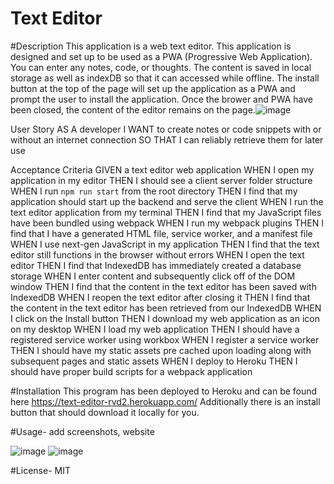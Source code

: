 # Text Editor

#Description
This application is a web text editor. This application is designed and set up to be used as a PWA (Progressive Web Application). You can enter any notes, code, or thoughts. The content is saved in local storage as well as indexDB so that it can accessed while offline. The install button at the top of the page will set up the application as a PWA and prompt the user to install the application. Once the brower and PWA have been closed, the content of the editor remains on the page.![image](https://user-images.githubusercontent.com/110504360/219984598-50f25469-fd2f-4dae-b7df-c7a78b973be3.png)

User Story
AS A developer
I WANT to create notes or code snippets with or without an internet connection
SO THAT I can reliably retrieve them for later use

Acceptance Criteria
GIVEN a text editor web application
WHEN I open my application in my editor
THEN I should see a client server folder structure
WHEN I run `npm run start` from the root directory
THEN I find that my application should start up the backend and serve the client
WHEN I run the text editor application from my terminal
THEN I find that my JavaScript files have been bundled using webpack
WHEN I run my webpack plugins
THEN I find that I have a generated HTML file, service worker, and a manifest file
WHEN I use next-gen JavaScript in my application
THEN I find that the text editor still functions in the browser without errors
WHEN I open the text editor
THEN I find that IndexedDB has immediately created a database storage
WHEN I enter content and subsequently click off of the DOM window
THEN I find that the content in the text editor has been saved with IndexedDB
WHEN I reopen the text editor after closing it
THEN I find that the content in the text editor has been retrieved from our IndexedDB
WHEN I click on the Install button
THEN I download my web application as an icon on my desktop
WHEN I load my web application
THEN I should have a registered service worker using workbox
WHEN I register a service worker
THEN I should have my static assets pre cached upon loading along with subsequent pages and static assets
WHEN I deploy to Heroku
THEN I should have proper build scripts for a webpack application

#Installation
This program has been deployed to Heroku and can be found here  https://text-editor-rvd2.herokuapp.com/
Additionally there is an install button that should download it locally for you.

#Usage- add screenshots, website

![image](https://user-images.githubusercontent.com/110504360/219986027-2e73d85d-6923-41b9-b4f7-8882edf3897e.png)
![image](https://user-images.githubusercontent.com/110504360/219986031-59e0fd30-fab1-4909-9857-7a4a3cfffcd5.png)


#License- MIT



